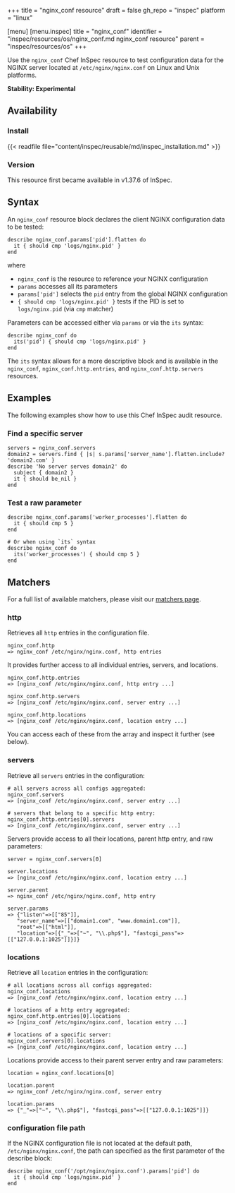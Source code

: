 +++
title = "nginx_conf resource"
draft = false
gh_repo = "inspec"
platform = "linux"

[menu]
  [menu.inspec]
    title = "nginx_conf"
    identifier = "inspec/resources/os/nginx_conf.md nginx_conf resource"
    parent = "inspec/resources/os"
+++

Use the `nginx_conf` Chef InSpec resource to test configuration data for the NGINX server located at `/etc/nginx/nginx.conf` on Linux and Unix platforms.

**Stability: Experimental**

## Availability

### Install

{{< readfile file="content/inspec/reusable/md/inspec_installation.md" >}}

### Version

This resource first became available in v1.37.6 of InSpec.

## Syntax

An `nginx_conf` resource block declares the client NGINX configuration data to be tested:

    describe nginx_conf.params['pid'].flatten do
      it { should cmp 'logs/nginx.pid' }
    end

where

- `nginx_conf` is the resource to reference your NGINX configuration
- `params` accesses all its parameters
- `params['pid']` selects the `pid` entry from the global NGINX configuration
- `{ should cmp 'logs/nginx.pid' }` tests if the PID is set to `logs/nginx.pid` (via `cmp` matcher)

Parameters can be accessed either via `params` or via the `its` syntax:

    describe nginx_conf do
      its('pid') { should cmp 'logs/nginx.pid' }
    end

The `its` syntax allows for a more descriptive block and is available in the `nginx_conf`, `nginx_conf.http.entries`, and `nginx_conf.http.servers` resources.

## Examples

The following examples show how to use this Chef InSpec audit resource.

### Find a specific server

    servers = nginx_conf.servers
    domain2 = servers.find { |s| s.params['server_name'].flatten.include? 'domain2.com' }
    describe 'No server serves domain2' do
      subject { domain2 }
      it { should be_nil }
    end

### Test a raw parameter

    describe nginx_conf.params['worker_processes'].flatten do
      it { should cmp 5 }
    end

    # Or when using `its` syntax
    describe nginx_conf do
      its('worker_processes') { should cmp 5 }
    end

## Matchers

For a full list of available matchers, please visit our [matchers page](/inspec/matchers/).

### http

Retrieves all `http` entries in the configuration file.

    nginx_conf.http
    => nginx_conf /etc/nginx/nginx.conf, http entries

It provides further access to all individual entries, servers, and locations.

    nginx_conf.http.entries
    => [nginx_conf /etc/nginx/nginx.conf, http entry ...]

    nginx_conf.http.servers
    => [nginx_conf /etc/nginx/nginx.conf, server entry ...]

    nginx_conf.http.locations
    => [nginx_conf /etc/nginx/nginx.conf, location entry ...]

You can access each of these from the array and inspect it further (see below).

### servers

Retrieve all `servers` entries in the configuration:

    # all servers across all configs aggregated:
    nginx_conf.servers
    => [nginx_conf /etc/nginx/nginx.conf, server entry ...]

    # servers that belong to a specific http entry:
    nginx_conf.http.entries[0].servers
    => [nginx_conf /etc/nginx/nginx.conf, server entry ...]

Servers provide access to all their locations, parent http entry, and raw parameters:

    server = nginx_conf.servers[0]

    server.locations
    => [nginx_conf /etc/nginx/nginx.conf, location entry ...]

    server.parent
    => nginx_conf /etc/nginx/nginx.conf, http entry

    server.params
    => {"listen"=>[["85"]],
       "server_name"=>[["domain1.com", "www.domain1.com"]],
       "root"=>[["html"]],
       "location"=>[{"_"=>["~", "\\.php$"], "fastcgi_pass"=>[["127.0.0.1:1025"]]}]}

### locations

Retrieve all `location` entries in the configuration:

    # all locations across all configs aggregated:
    nginx_conf.locations
    => [nginx_conf /etc/nginx/nginx.conf, location entry ...]

    # locations of a http entry aggregated:
    nginx_conf.http.entries[0].locations
    => [nginx_conf /etc/nginx/nginx.conf, location entry ...]

    # locations of a specific server:
    nginx_conf.servers[0].locations
    => [nginx_conf /etc/nginx/nginx.conf, location entry ...]

Locations provide access to their parent server entry and raw parameters:

    location = nginx_conf.locations[0]

    location.parent
    => nginx_conf /etc/nginx/nginx.conf, server entry

    location.params
    => {"_"=>["~", "\\.php$"], "fastcgi_pass"=>[["127.0.0.1:1025"]]}

### configuration file path

If the NGINX configuration file is not located at the default path, `/etc/nginx/nginx.conf`, the path can specified as the first parameter of the describe block:

    describe nginx_conf('/opt/nginx/nginx.conf').params['pid'] do
      it { should cmp 'logs/nginx.pid' }
    end

